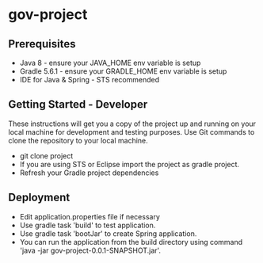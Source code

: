 # gov-project

## Prerequisites
 - Java 8 - ensure your JAVA_HOME env variable is setup
 - Gradle 5.6.1 - ensure your GRADLE_HOME env variable is setup
 - IDE for Java & Spring - STS recommended

## Getting Started - Developer
These instructions will get you a copy of the project up and running on your local machine for development and testing purposes.
Use Git commands to clone the repository to your local machine.

 - git clone project
 - If you are using STS or Eclipse import the project as gradle project.
 - Refresh your Gradle project dependencies

## Deployment

 - Edit application.properties file if necessary
 - Use gradle task 'build' to test application.
 - Use gradle task 'bootJar' to create Spring application.
 - You can run the application from the build directory using command 'java -jar gov-project-0.0.1-SNAPSHOT.jar'.
